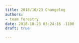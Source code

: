 ```yaml
---
title: 2018/10/23 Changelog
authors:
- team forestry
date: 2018-10-23 03:24:16 -1100
draft: true

---
```

